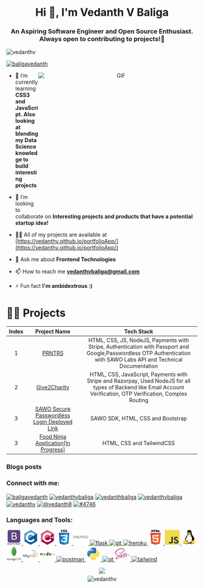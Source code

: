 <h1 align="center">Hi 👋, I'm Vedanth V Baliga</h1>
<h3 align="center">An Aspiring Software Engineer and Open Source Enthusiast. Always open to contributing to projects!🚀</h3>

<p align="left"> <img src="https://komarev.com/ghpvc/?username=vedanthv&label=Profile%20views&color=0e75b6&style=flat" alt="vedanthv" /> </p>

<p align="left"> <a href="https://twitter.com/baligavedanth" target="blank"><img src="https://img.shields.io/twitter/follow/baligavedanth?logo=twitter&style=for-the-badge" alt="baligavedanth" /></a> </p>

<center><img align="right" alt="GIF" width="420" height="360" src="https://www.activebittechnologies.com/img/abt/wed-development.gif" /></center>

- 🌱 I’m currently learning **CSS3 and JavaScript. Also looking at blending my Data Science knowledge to build interesting projects**

- 👯 I’m looking to collaborate on **Interesting projects and products that have a potential startup idea!**

- 👨‍💻 All of my projects are available at [https://vedanthv.github.io/portfolioApp/](https://vedanthv.github.io/portfolioApp/)

- 💬 Ask me about **Frontend Technologies**

- 📫 How to reach me **vedanthvbaliga@gmail.com**

- ⚡ Fun fact **I'm ambidextrous :)**
 

# 👩‍💻 Projects

| Index | Project Name | Tech Stack |
|:------:|:-----------------:|:------:|
|   1  |[PRNTRS](https://github.com/Tech-Matrix/PRNTRS)| HTML, CSS, JS, NodeJS, Payments with Stripe, Authentication with Passport and Google,Passwordless OTP Authentication with SAWO Labs API and Technical Documentation|
|   2   |[Give2Charity](https://github.com/vedanthv/Give2Charity)|HTML, CSS, JavaScript, Payments with Stripe and Razorpay, Used NodeJS for all types of Backend like Email Account Verification, OTP Verification, Complex Routing|
|   3   |[SAWO Secure Passwordless Login Deployed Link](https://passwordless-auth.netlify.app/)|SAWO SDK, HTML, CSS and Bootstrap|
|   3  |[Food Ninja Application[In Progress]](https://github.com/vedanthv/food-ninja-tailwind-css)| HTML, CSS and TailwindCSS|
### Blogs posts
<!-- BLOG-POST-LIST:START -->
<!-- BLOG-POST-LIST:END -->

<h3 align="left">Connect with me:</h3>
<p align="left">
<a href="https://twitter.com/baligavedanth" target="blank"><img align="center" src="https://raw.githubusercontent.com/rahuldkjain/github-profile-readme-generator/master/src/images/icons/Social/twitter.svg" alt="baligavedanth" height="30" width="40" /></a>
<a href="https://linkedin.com/in/vedanthvbaliga" target="blank"><img align="center" src="https://raw.githubusercontent.com/rahuldkjain/github-profile-readme-generator/master/src/images/icons/Social/linked-in-alt.svg" alt="vedanthvbaliga" height="30" width="40" /></a>
<a href="https://kaggle.com/vedanthbaliga" target="blank"><img align="center" src="https://raw.githubusercontent.com/rahuldkjain/github-profile-readme-generator/master/src/images/icons/Social/kaggle.svg" alt="vedanthbaliga" height="30" width="40" /></a>
<a href="https://www.hackerrank.com/vedanthvbaliga" target="blank"><img align="center" src="https://raw.githubusercontent.com/rahuldkjain/github-profile-readme-generator/master/src/images/icons/Social/hackerrank.svg" alt="vedanthvbaliga" height="30" width="40" /></a>
<a href="https://www.leetcode.com/vedanthv" target="blank"><img align="center" src="https://raw.githubusercontent.com/rahuldkjain/github-profile-readme-generator/master/src/images/icons/Social/leet-code.svg" alt="vedanthv" height="30" width="40" /></a>
<a href="https://www.hackerearth.com/@vedanth8" target="blank"><img align="center" src="https://raw.githubusercontent.com/rahuldkjain/github-profile-readme-generator/master/src/images/icons/Social/hackerearth.svg" alt="@vedanth8" height="30" width="40" /></a>
<a href="https://discord.gg/#4746" target="blank"><img align="center" src="https://raw.githubusercontent.com/rahuldkjain/github-profile-readme-generator/master/src/images/icons/Social/discord.svg" alt="#4746" height="30" width="40" /></a>


<h3 align="left">Languages and Tools:</h3>
<p align="left"> <a href="https://getbootstrap.com" target="_blank"> <img src="https://raw.githubusercontent.com/devicons/devicon/master/icons/bootstrap/bootstrap-plain-wordmark.svg" alt="bootstrap" width="40" height="40"/> </a> <a href="https://www.cprogramming.com/" target="_blank"> <img src="https://raw.githubusercontent.com/devicons/devicon/master/icons/c/c-original.svg" alt="c" width="40" height="40"/> </a> <a href="https://www.w3schools.com/cpp/" target="_blank"> <img src="https://raw.githubusercontent.com/devicons/devicon/master/icons/cplusplus/cplusplus-original.svg" alt="cplusplus" width="40" height="40"/> </a> <a href="https://www.w3schools.com/css/" target="_blank"> <img src="https://raw.githubusercontent.com/devicons/devicon/master/icons/css3/css3-original-wordmark.svg" alt="css3" width="40" height="40"/> </a> <a href="https://expressjs.com" target="_blank"> <img src="https://raw.githubusercontent.com/devicons/devicon/master/icons/express/express-original-wordmark.svg" alt="express" width="40" height="40"/> </a> <a href="https://flask.palletsprojects.com/" target="_blank"> <img src="https://www.vectorlogo.zone/logos/pocoo_flask/pocoo_flask-icon.svg" alt="flask" width="40" height="40"/> </a> <a href="https://git-scm.com/" target="_blank"> <img src="https://www.vectorlogo.zone/logos/git-scm/git-scm-icon.svg" alt="git" width="40" height="40"/> </a> <a href="https://heroku.com" target="_blank"> <img src="https://www.vectorlogo.zone/logos/heroku/heroku-icon.svg" alt="heroku" width="40" height="40"/> </a> <a href="https://www.w3.org/html/" target="_blank"> <img src="https://raw.githubusercontent.com/devicons/devicon/master/icons/html5/html5-original-wordmark.svg" alt="html5" width="40" height="40"/> </a> <a href="https://developer.mozilla.org/en-US/docs/Web/JavaScript" target="_blank"> <img src="https://raw.githubusercontent.com/devicons/devicon/master/icons/javascript/javascript-original.svg" alt="javascript" width="40" height="40"/> </a> <a href="https://www.linux.org/" target="_blank"> <img src="https://raw.githubusercontent.com/devicons/devicon/master/icons/linux/linux-original.svg" alt="linux" width="40" height="40"/> </a> <a href="https://www.mongodb.com/" target="_blank"> <img src="https://raw.githubusercontent.com/devicons/devicon/master/icons/mongodb/mongodb-original-wordmark.svg" alt="mongodb" width="40" height="40"/> </a> <a href="https://www.mysql.com/" target="_blank"> <img src="https://raw.githubusercontent.com/devicons/devicon/master/icons/mysql/mysql-original-wordmark.svg" alt="mysql" width="40" height="40"/> </a> <a href="https://nodejs.org" target="_blank"> <img src="https://raw.githubusercontent.com/devicons/devicon/master/icons/nodejs/nodejs-original-wordmark.svg" alt="nodejs" width="40" height="40"/> </a> <a href="https://postman.com" target="_blank"> <img src="https://www.vectorlogo.zone/logos/getpostman/getpostman-icon.svg" alt="postman" width="40" height="40"/> </a> <a href="https://www.python.org" target="_blank"> <img src="https://raw.githubusercontent.com/devicons/devicon/master/icons/python/python-original.svg" alt="python" width="40" height="40"/> </a> <a href="https://www.qt.io/" target="_blank"> <img src="https://upload.wikimedia.org/wikipedia/commons/0/0b/Qt_logo_2016.svg" alt="qt" width="40" height="40"/> </a> <a href="https://sass-lang.com" target="_blank"> <img src="https://raw.githubusercontent.com/devicons/devicon/master/icons/sass/sass-original.svg" alt="sass" width="40" height="40"/> </a> <a href="https://tailwindcss.com/" target="_blank"> <img src="https://www.vectorlogo.zone/logos/tailwindcss/tailwindcss-icon.svg" alt="tailwind" width="40" height="40"/> </a> </p>

<div align="center">
 <img src="https://github-readme-streak-stats.herokuapp.com/?user=vedanthv&)"><br><img align="center" src="https://github-readme-stats.vercel.app/api?username=vedanthv&show_icons=true&locale=en" alt="vedanthv" />
<!--  <img src="https://activity-graph.herokuapp.com/graph?username=vedanthv&bg_color=FFFFFF&color=000000&line=000000&point=00FF00">-->
</div>

<!-- <p><img align="left" src="https://github-readme-stats.vercel.app/api/top-langs?username=vedanthv&show_icons=true&locale=en&layout=compact" alt="vedanthv" /></p>
 -->

<!-- <p><img align="center" src="https://github-readme-stats.vercel.app/api?username=vedanthv&show_icons=true&locale=en" alt="vedanthv" /></p>
 -->
<!-- <p><img align="center" src="https://github-readme-streak-stats.herokuapp.com/?user=vedanthv&" alt="vedanthv" /></p> -->
